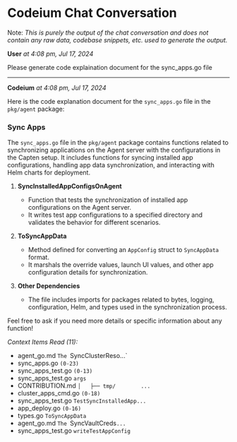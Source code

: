# Codeium Chat Conversation

Note: _This is purely the output of the chat conversation and does not contain any raw data, codebase snippets, etc. used to generate the output._

**User** _at 4:08 pm, Jul 17, 2024_

Please generate code explaination document for the sync_apps.go file

---

**Codeium** _at 4:08 pm, Jul 17, 2024_

Here is the code explanation document for the `sync_apps.go` file in the `pkg/agent` package:

### Sync Apps

The `sync_apps.go` file in the `pkg/agent` package contains functions related to synchronizing applications on the Agent server with the configurations in the Capten setup. It includes functions for syncing installed app configurations, handling app data synchronization, and interacting with Helm charts for deployment.

1. **SyncInstalledAppConfigsOnAgent**
   - Function that tests the synchronization of installed app configurations on the Agent server.
   - It writes test app configurations to a specified directory and validates the behavior for different scenarios.

2. **ToSyncAppData**
   - Method defined for converting an `AppConfig` struct to `SyncAppData` format.
   - It marshals the override values, launch UI values, and other app configuration details for synchronization.

3. **Other Dependencies**
   - The file includes imports for packages related to bytes, logging, configuration, Helm, and types used in the synchronization process.

Feel free to ask if you need more details or specific information about any function!

_Context Items Read (11):_

- agent_go.md `The `SyncClusterReso...`
- sync_apps.go `(0-23)`
- sync_apps_test.go `(0-13)`
- sync_apps_test.go `args`
- CONTRIBUTION.md `│   ├── tmp/        ...`
- cluster_apps_cmd.go `(0-18)`
- sync_apps_test.go `TestSyncInstalledApp...`
- app_deploy.go `(0-16)`
- types.go `ToSyncAppData`
- agent_go.md `The `SyncVaultCreds`...`
- sync_apps_test.go `writeTestAppConfig`
